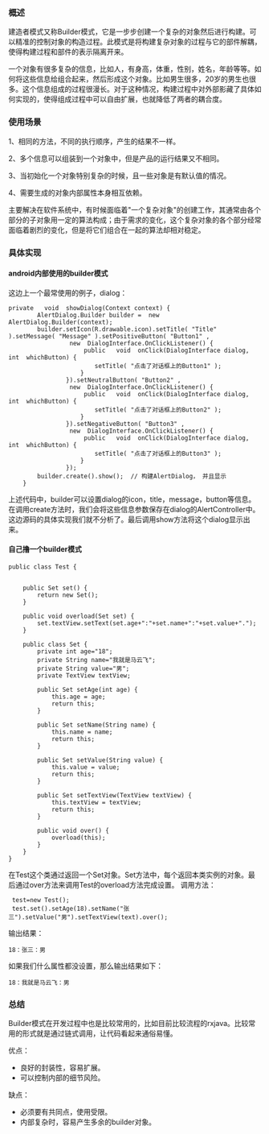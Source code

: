 ### 概述

建造者模式又称Builder模式，它是一步步创建一个复杂的对象然后进行构建。可以精准的控制对象的构造过程。此模式是将构建复杂对象的过程与它的部件解耦，使得构建过程和部件的表示隔离开来。

一个对象有很多复杂的信息，比如人，有身高，体重，性别，姓名，年龄等等。如何将这些信息给组合起来，然后形成这个对象。比如男生很多，20岁的男生也很多。这个信息组成的过程很漫长。对于这种情况，构建过程中对外部影藏了具体如何实现的，使得组成过程中可以自由扩展，也就降低了两者的耦合度。



### 使用场景

1、相同的方法，不同的执行顺序，产生的结果不一样。

2、多个信息可以组装到一个对象中，但是产品的运行结果又不相同。

3、当初始化一个对象特别复杂的时候，且一些对象是有默认值的情况。

4、需要生成的对象内部属性本身相互依赖。



主要解决在软件系统中，有时候面临着"一个复杂对象"的创建工作，其通常由各个部分的子对象用一定的算法构成；由于需求的变化，这个复杂对象的各个部分经常面临着剧烈的变化，但是将它们组合在一起的算法却相对稳定。



### 具体实现

#### android内部使用的builder模式

这边上一个最常使用的例子，dialog：

```
private   void  showDialog(Context context) {  
        AlertDialog.Builder builder =  new  AlertDialog.Builder(context);  
        builder.setIcon(R.drawable.icon).setTitle( "Title" ).setMessage( "Message" ).setPositiveButton( "Button1" ,  
                 new  DialogInterface.OnClickListener() {  
                     public   void  onClick(DialogInterface dialog,  int  whichButton) {  
                        setTitle( "点击了对话框上的Button1" );  
                    }  
                }).setNeutralButton( "Button2" ,  
                 new  DialogInterface.OnClickListener() {  
                     public   void  onClick(DialogInterface dialog,  int  whichButton) {  
                        setTitle( "点击了对话框上的Button2" );  
                    }  
                }).setNegativeButton( "Button3" ,  
                 new  DialogInterface.OnClickListener() {  
                     public   void  onClick(DialogInterface dialog,  int  whichButton) {  
                        setTitle( "点击了对话框上的Button3" );  
                    }  
                });  
        builder.create().show();  // 构建AlertDialog， 并且显示
    } 
```

上述代码中，builder可以设置dialog的icon，title，message，button等信息。在调用create方法时，我们会将这些信息参数保存在dialog的AlertController中。这边源码的具体实现我们就不分析了。最后调用show方法将这个dialog显示出来。

#### 自己撸一个builder模式

```
public class Test {


    public Set set() {
        return new Set();
    }

    public void overload(Set set) {
        set.textView.setText(set.age+":"+set.name+":"+set.value+".");
    }

    public class Set {
        private int age="18";
        private String name="我就是马云飞";
        private String value="男";
        private TextView textView;

        public Set setAge(int age) {
            this.age = age;
            return this;
        }

        public Set setName(String name) {
            this.name = name;
            return this;
        }

        public Set setValue(String value) {
            this.value = value;
            return this;
        }

        public Set setTextView(TextView textView) {
            this.textView = textView;
            return this;
        }

        public void over() {
            overload(this);
        }
    }
}
```

在Test这个类通过返回一个Set对象。Set方法中，每个返回本类实例的对象。最后通过over方法来调用Test的overload方法完成设置。 
调用方法：	

```
 test=new Test();
 test.set().setAge(18).setName("张三").setValue("男").setTextView(text).over();
```

输出结果：

```
18：张三：男
```

如果我们什么属性都没设置，那么输出结果如下：

```
18：我就是马云飞：男
```



### 总结

Builder模式在开发过程中也是比较常用的，比如目前比较流程的rxjava。比较常用的形式就是通过链式调用，让代码看起来通俗易懂。

优点：

- 良好的封装性，容易扩展。
- 可以控制内部的细节风险。

缺点：

- 必须要有共同点，使用受限。
- 内部复杂时，容易产生多余的builder对象。